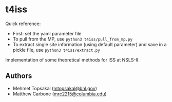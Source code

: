 # t4iss

Quick reference:
* First: set the yaml parameter file
* To pull from the MP, use `python3 t4iss/pull_from_mp.py`
* To extract single site information (using default parameter) and save in a pickle file, use `python3 t4iss/extract.py`

Implementation of some theoretical methods for ISS at NSLS-II.


## Authors
* Mehmet Topsakal (mtopsakal@bnl.gov)
* Matthew Carbone (mrc2215@columbia.edu)
